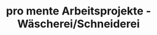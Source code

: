 ---
title: "pro mente Arbeitsprojekte - Wäscherei/Schneiderei"
url: /klagenfurt-am-woerthersee/pro-mente-arbeitsprojekte-waescherei-schneiderei/
shop: Wäscherei
---